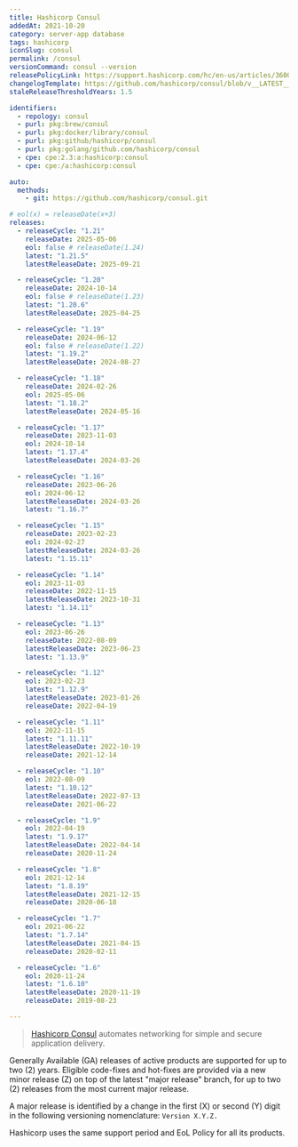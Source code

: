 ```yaml
---
title: Hashicorp Consul
addedAt: 2021-10-20
category: server-app database
tags: hashicorp
iconSlug: consul
permalink: /consul
versionCommand: consul --version
releasePolicyLink: https://support.hashicorp.com/hc/en-us/articles/360021185113-Support-Period-and-End-of-Life-EOL-Policy
changelogTemplate: https://github.com/hashicorp/consul/blob/v__LATEST__/CHANGELOG.md
staleReleaseThresholdYears: 1.5

identifiers:
  - repology: consul
  - purl: pkg:brew/consul
  - purl: pkg:docker/library/consul
  - purl: pkg:github/hashicorp/consul
  - purl: pkg:golang/github.com/hashicorp/consul
  - cpe: cpe:2.3:a:hashicorp:consul
  - cpe: cpe:/a:hashicorp:consul

auto:
  methods:
    - git: https://github.com/hashicorp/consul.git

# eol(x) = releaseDate(x+3)
releases:
  - releaseCycle: "1.21"
    releaseDate: 2025-05-06
    eol: false # releaseDate(1.24)
    latest: "1.21.5"
    latestReleaseDate: 2025-09-21

  - releaseCycle: "1.20"
    releaseDate: 2024-10-14
    eol: false # releaseDate(1.23)
    latest: "1.20.6"
    latestReleaseDate: 2025-04-25

  - releaseCycle: "1.19"
    releaseDate: 2024-06-12
    eol: false # releaseDate(1.22)
    latest: "1.19.2"
    latestReleaseDate: 2024-08-27

  - releaseCycle: "1.18"
    releaseDate: 2024-02-26
    eol: 2025-05-06
    latest: "1.18.2"
    latestReleaseDate: 2024-05-16

  - releaseCycle: "1.17"
    releaseDate: 2023-11-03
    eol: 2024-10-14
    latest: "1.17.4"
    latestReleaseDate: 2024-03-26

  - releaseCycle: "1.16"
    releaseDate: 2023-06-26
    eol: 2024-06-12
    latestReleaseDate: 2024-03-26
    latest: "1.16.7"

  - releaseCycle: "1.15"
    releaseDate: 2023-02-23
    eol: 2024-02-27
    latestReleaseDate: 2024-03-26
    latest: "1.15.11"

  - releaseCycle: "1.14"
    eol: 2023-11-03
    releaseDate: 2022-11-15
    latestReleaseDate: 2023-10-31
    latest: "1.14.11"

  - releaseCycle: "1.13"
    eol: 2023-06-26
    releaseDate: 2022-08-09
    latestReleaseDate: 2023-06-23
    latest: "1.13.9"

  - releaseCycle: "1.12"
    eol: 2023-02-23
    latest: "1.12.9"
    latestReleaseDate: 2023-01-26
    releaseDate: 2022-04-19

  - releaseCycle: "1.11"
    eol: 2022-11-15
    latest: "1.11.11"
    latestReleaseDate: 2022-10-19
    releaseDate: 2021-12-14

  - releaseCycle: "1.10"
    eol: 2022-08-09
    latest: "1.10.12"
    latestReleaseDate: 2022-07-13
    releaseDate: 2021-06-22

  - releaseCycle: "1.9"
    eol: 2022-04-19
    latest: "1.9.17"
    latestReleaseDate: 2022-04-14
    releaseDate: 2020-11-24

  - releaseCycle: "1.8"
    eol: 2021-12-14
    latest: "1.8.19"
    latestReleaseDate: 2021-12-15
    releaseDate: 2020-06-18

  - releaseCycle: "1.7"
    eol: 2021-06-22
    latest: "1.7.14"
    latestReleaseDate: 2021-04-15
    releaseDate: 2020-02-11

  - releaseCycle: "1.6"
    eol: 2020-11-24
    latest: "1.6.10"
    latestReleaseDate: 2020-11-19
    releaseDate: 2019-08-23

---
```


> [Hashicorp Consul](https://www.consul.io/) automates networking for simple and secure application
> delivery.

Generally Available (GA) releases of active products are supported for up to two (2) years. Eligible
code-fixes and hot-fixes are provided via a new minor release (Z) on top of the latest "major
release" branch, for up to two (2) releases from the most current major release.

A major release is identified by a change in the first (X) or second (Y) digit in the following
versioning nomenclature: `Version X.Y.Z.`

Hashicorp uses the same support period and EoL Policy for all its products.
